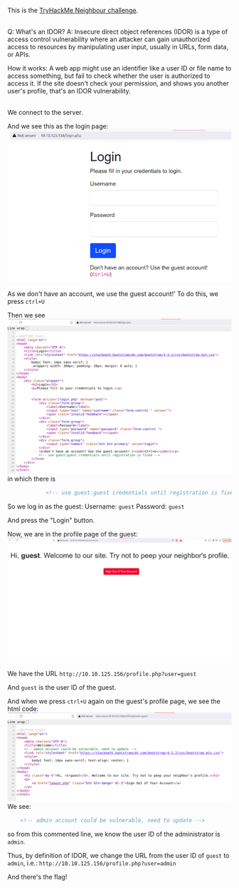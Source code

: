 This is the [TryHackMe Neighbour challenge](https://tryhackme.com/room/compiled).

\
Q: What's an IDOR?
A: Insecure direct object references (IDOR) is a type of access control vulnerability where an attacker can gain unauthorized access to resources by manipulating user input, usually in URLs, form data, or APIs.

How it works:
A web app might use an identifier like a user ID or file name to access something, but fail to check whether the user is authorized to access it.
If the site doesn't check your permission, and shows you another user's profile, that's an IDOR vulnerability.

\
We connect to the server.

And we see this as the login page:
![alt text](neighbour1.png)

As we don't have an account, we use the guest account!'
To do this, we press `ctrl+U`

Then we see
![alt text](neighbour2.png)
in which there is
```html
            <!-- use guest:guest credentials until registration is fixed -->
```

So we log in as the guest:
Username: `guest`
Password: `guest`

And press the "Login" button.


Now, we are in the profile page of the guest:
![alt text](neighbour3.png)


We have the URL ```http://10.10.125.156/profile.php?user=guest```

And `guest` is the user ID of the guest.

And when we press `ctrl+U` again on the guest's profile page, we see the html code:\
![alt text](neighbour4.png)
We see:
```html
    <!-- admin account could be vulnerable, need to update -->
```
so from this commented line, we know the user ID of the administrator is `admin`.

Thus, by definition of IDOR, we change the URL from the user ID of `guest` to `admin`, i.e.:
```http://10.10.125.156/profile.php?user=admin```

<!-- ![alt text](neighbour5.png) -->
And there's the flag!